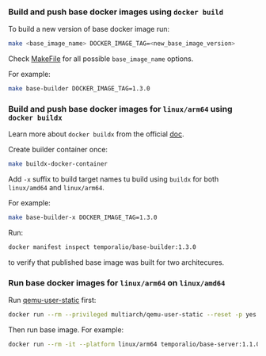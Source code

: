 ### Build and push base docker images using `docker build`

To build a new version of base docker image run:
```bash
make <base_image_name> DOCKER_IMAGE_TAG=<new_base_image_version>
```

Check [MakeFile](Makefile) for all possible `base_image_name` options.

For example:
```bash
make base-builder DOCKER_IMAGE_TAG=1.3.0
```

### Build and push base docker images for `linux/arm64` using `docker buildx`

Learn more about `docker buildx` from the official [doc](https://docs.docker.com/buildx/working-with-buildx/).

Create builder container once:
```bash
make buildx-docker-container
```

Add `-x` suffix to build target names tu build using `buildx` for both `linux/amd64` and `linux/arm64`.

For example:
```bash
make base-builder-x DOCKER_IMAGE_TAG=1.3.0
```

Run:
```bash
docker manifest inspect temporalio/base-builder:1.3.0
```
to verify that published base image was built for two architecures.

### Run base docker images for `linux/arm64` on `linux/amd64`

Run [qemu-user-static](https://github.com/multiarch/qemu-user-static) first:
```bash
docker run --rm --privileged multiarch/qemu-user-static --reset -p yes
```

Then run base image. For example:
```bash
docker run --rm -it --platform linux/arm64 temporalio/base-server:1.1.0 uname -m
```